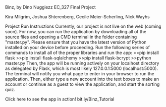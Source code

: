 Binz, by Dino Nuggiezz
EC_327 Final Project

Kira Milgrim, Joshua Shterenberg, Cecile Meier-Scherling, Nick Wayhs


Project Run Instructions
Currently, our project is not live on the web (coming soon). For now, you
can run the application by downloading all of the source files and opening a 
CMD terminal in the folder containing "master.py". Please ensure that you have
the latest version of Python installed on your device before proceeding.
Run the following series of commands to install all of the proper libraries and 
run the app:
	>>pip install flask
	>>pip install flask-sqlalchemy
	>>pip install flask-bcrypt
	>>python master.py
Then, the app will be running actively on your localhost directory as delegated
by Flask, which is most likely 127.0.0.1:5000 (localhost:5000). The terminal
will notify you what page to enter in your browser to run the application.
Then, either type a new account into the text boxes to make an account or 
continue as a guest to view the application, and start the sorting quiz.

Click here to see the app in action! bit.ly/Binz_Tutorial

